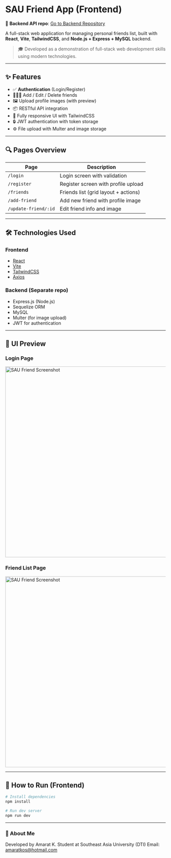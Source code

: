 # SAU Friend App (Frontend)

🔗 **Backend API repo**: [Go to Backend Repository](https://github.com/limouzeen/saufriend-server-service)

A full-stack web application for managing personal friends list, built with **React**, **Vite**, **TailwindCSS**, and **Node.js + Express + MySQL** backend.

> 🎓 Developed as a demonstration of full-stack web development skills using modern technologies.

---

## ✨ Features

- ✅ **Authentication** (Login/Register)
- 🧑‍🤝‍🧑 Add / Edit / Delete friends
- 🖼 Upload profile images (with preview)
- 📦 RESTful API integration
- 🎨 Fully responsive UI with TailwindCSS
- 🔒 JWT authentication with token storage
- ⚙️ File upload with Multer and image storage

---

## 🔍 Pages Overview

| Page          | Description                            |
|---------------|----------------------------------------|
| `/login`      | Login screen with validation           |
| `/register`   | Register screen with profile upload    |
| `/friends`    | Friends list (grid layout + actions)   |
| `/add-friend` | Add new friend with profile image      |
| `/update-friend/:id` | Edit friend info and image     |

---

## 🛠 Technologies Used

### Frontend
- [React](https://reactjs.org/)
- [Vite](https://vitejs.dev/)
- [TailwindCSS](https://tailwindcss.com/)
- [Axios](https://axios-http.com/)

### Backend (Separate repo)
- Express.js (Node.js)
- Sequelize ORM
- MySQL
- Multer (for image upload)
- JWT for authentication

---

## 📸 UI Preview

### Login Page

<img src="https://github.com/user-attachments/assets/4f8d9b19-1f12-4bda-90f7-87f3632d114e" alt="SAU Friend Screenshot" width="600"/>


### Friend List Page

<img src="https://github.com/user-attachments/assets/811d3f44-5ead-4515-a127-ed9dee9a22c6" alt="SAU Friend Screenshot" width="600"/>




---

## 🚀 How to Run (Frontend)

```bash
# Install dependencies
npm install

# Run dev server
npm run dev
```
---


### 💬 About Me
Developed by Amarat K.
Student at Southeast Asia University (DTI)
Email: amaratkos@hotmail.com




